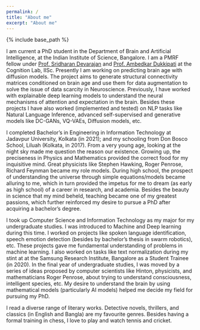 ```yaml
---
permalink: /
title: "About me"
excerpt: "About me"
---
```

{% include base_path %}

I am current a PhD student in the Department of Brain and Artificial Intelligence, at the Indian Institute of Science, Bangalore. I am a PMRF fellow under [Prof. Sridharan Devarajan](https://cns.iisc.ac.in/sridhar/) and [Prof. Ambedkar Dukkipati](https://www.csa.iisc.ac.in/~ambedkar/index.html) at the Cognition Lab, IISc. Presently I am working on predicting brain age with diffusion models. The project aims to generate structural connectivity matrices conditioned on brain age and use them for data augmentation to solve the issue of data scarcity in Neuroscience. Previously, I have worked with explainable deep learning models to understand the neural mechanisms of attention and expectation in the brain. Besides these projects I have also worked (implemented and tested) on NLP tasks like Natural Language Inference, advanced self-supervised and generative models like DC-GANs, VQ-VAEs, Diffusion models, etc.

I completed Bachelor’s in Engineering in Information Technology at Jadavpur University, Kolkata (in 2021); and my schooling from Don Bosco School, Liluah (Kolkata, in 2017). From a very young age, looking at the night sky made me question the reason our existence. Growing up, the preciseness in Physics and Mathematics provided the correct food for my inquisitive mind. Great physicists like Stephen Hawking, Roger Penrose, Richard Feynman became my role models. During high school, the prospect of understanding the universe through simple equations/models became alluring to me,  which in turn provided the impetus for me to dream (as early as high school) of a career in research, and academia. Besides the beauty in science that my mind beheld, teaching became one of my greatest passions, which further reinforced my desire to pursue a PhD after acquiring a bachelor’s degree.

I took up Computer Science and Information Technology as my major for my undergraduate studies. I was  introduced to Machine and Deep learning during this time. I worked on projects like spoken language identification, speech emotion detection (besides by bachelor’s thesis in swarm robotics), etc. These projects gave me fundamental understanding of problems in machine learning. I also worked on tasks like text normalization during my stint at at the Samsung Research Institute, Bangalore as a Student Trainee (in 2020). In the final year of undergraduate studies, I was moved by a series of ideas proposed by computer scientists like Hinton, physicists, and mathematicians Roger Penrose, about trying to understand consciousness, intelligent species, etc. My desire to understand the brain by using mathematical models (particularly AI models) helped me decide my field for pursuing my PhD.

I read a diverse range of literary works. Detective novels, thrillers, and classics (in English and Bangla) are my favourite genres. Besides having a formal training in chess, I love to play and watch tennis and cricket.


<script type="text/javascript" id="clstr_globe" src="//clustrmaps.com/globe.js?d=YuNcwPCL0D57iT8UIqj7oBwhoQmtfpn4C8FwBBy8C3M"></script>